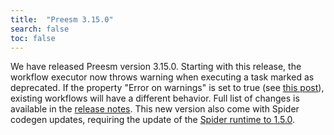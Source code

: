```yaml
---
title:  "Preesm 3.15.0"
search: false
toc: false
---
```


We have released Preesm version 3.15.0. Starting with this release, the workflow executor now throws warning when executing a task marked as deprecated. If the property "Error on warnings" is set to true (see [this post](/release-3.3.0/)), existing workflows will have a different behavior. Full list of changes is available in the [release notes](https://github.com/preesm/preesm/blob/v3.15.0/release_notes.md). This new version also come with Spider codegen updates, requiring the update of the [Spider runtime to 1.5.0](https://github.com/preesm/spider/releases/tag/v1.5.0).
